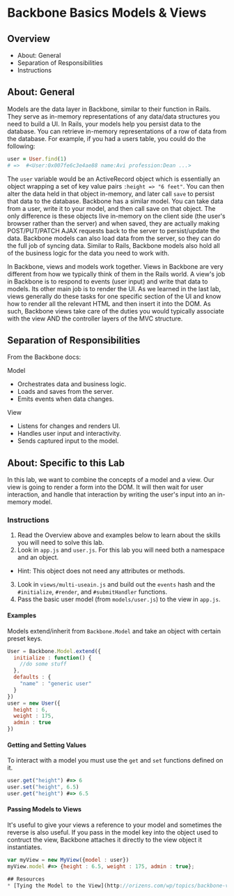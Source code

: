 # Backbone Basics Models & Views

## Overview
* About: General
* Separation of Responsibilities
* Instructions

## About: General
Models are the data layer in Backbone, similar to their function in Rails.  They serve as in-memory representations of any data/data structures you need to build a UI. In Rails, your models help you persist data to the database.  You can retrieve in-memory representations of a row of data from the database. For example, if you had a users table, you could do the following:

```ruby
user = User.find(1)
# =>  #<User:0x007fe6c3e4ae88 name:Avi profession:Dean ...>
```

The `user` variable would be an ActiveRecord object which is essentially an object wrapping a set of key value pairs `:height => "6 feet"`. You can then alter the data held in that object in-memory, and later call `save` to persist that data to the database. Backbone has a similar model. You can take data from a user, write it to your model, and then call save on that object. The only difference is these objects live in-memory on the client side (the user's browser rather than the server) and when saved, they are actually making POST/PUT/PATCH AJAX requests back to the server to persist/update the data. Backbone models can also load data from the server, so they can do the full job of syncing data. Similar to Rails, Backbone models also hold all of the business logic for the data you need to work with.

In Backbone, views and models work together. Views in Backbone are very different from how we typically think of them in the Rails world. A view's job in Backbone is to respond to events (user input) and write that data to models. Its other main job is to render the UI. As we learned in the last lab, views generally do these tasks for one specific section of the UI and know how to render all the relevant HTML and then insert it into the DOM. As such, Backbone views take care of the duties you would typically associate with the view AND the controller layers of the MVC structure.

## Separation of Responsibilities
From the Backbone docs:

Model
* Orchestrates data and business logic.
* Loads and saves from the server.
* Emits events when data changes.

View
* Listens for changes and renders UI.
* Handles user input and interactivity.
* Sends captured input to the model.

## About: Specific to this Lab
In this lab, we want to combine the concepts of a model and a view. Our view is going to render a form into the DOM. It will then wait for user interaction, and handle that interaction by writing the user's input into an in-memory model. 

### Instructions
1. Read the Overview above and examples below to learn about the skills you will need to solve this lab. 
2. Look in `app.js` and `user.js`. For this lab you will need both a namespace and an object.
  + Hint: This object does not need any attributes or methods. 
3. Look in `views/multi-useain.js` and build out the `events` hash and the `#initialize`, `#render`, and `#submitHandler` functions. 
4. Pass the basic user model (from `models/user.js`) to the view in `app.js`.

#### Examples
Models extend/inherit from `Backbone.Model` and take an object with certain preset keys.

```javascript
User = Backbone.Model.extend({
  initialize : function() {
    //do some stuff
  },
  defaults : {
    "name" : "generic user"
  }
})
user = new User({
  height : 6,
  weight : 175,
  admin : true
})
```

#### Getting and Setting Values
To interact with a model you must use the `get` and `set` functions defined on it.

```javascript
user.get("height") #=> 6
user.set("height", 6.5)
user.get("height") #=> 6.5
```

#### Passing Models to Views
It's useful to give your views a reference to your model and sometimes the reverse is also useful. If you pass in the model key into the object used to contruct the view, Backbone attaches it directly to the view object it instantiates.

```javascript
var myView = new MyView({model : user})
myView.model #=> {height : 6.5, weight : 175, admin : true};

## Resources
* [Tying the Model to the View](http://orizens.com/wp/topics/backbone-view-patterns-the-relationship-with-model/)

